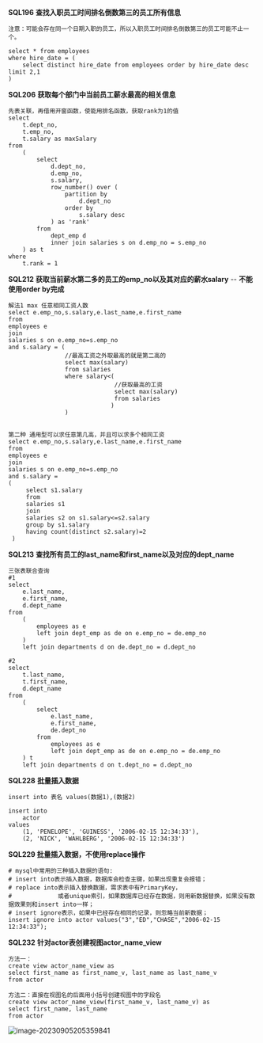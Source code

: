 **SQL196** **查找入职员工时间排名倒数第三的员工所有信息**

```
注意：可能会存在同一个日期入职的员工，所以入职员工时间排名倒数第三的员工可能不止一个。

select * from employees 
where hire_date = (
    select distinct hire_date from employees order by hire_date desc limit 2,1
)
```

**SQL206** **获取每个部门中当前员工薪水最高的相关信息**

```
先表关联，再借用开窗函数，使能用排名函数，获取rank为1的值
select
    t.dept_no,
    t.emp_no,
    t.salary as maxSalary
from
    (
        select
            d.dept_no,
            d.emp_no,
            s.salary,
            row_number() over (
                partition by
                    d.dept_no
                order by
                    s.salary desc
            ) as 'rank'
        from
            dept_emp d
            inner join salaries s on d.emp_no = s.emp_no
    ) as t
where
    t.rank = 1
```

**SQL212** **获取当前薪水第二多的员工的emp_no以及其对应的薪水salary**  -- **不能使用order by完成**

```
解法1 max 任意相同工资人数
select e.emp_no,s.salary,e.last_name,e.first_name
from
employees e
join 
salaries s on e.emp_no=s.emp_no 
and s.salary = (
			    //最高工资之外取最高的就是第二高的
				select max(salary)
                from salaries
                where salary<(
                			  //获取最高的工资	
                			  select max(salary) 
                              from salaries 
                             )
                )


第二种 通用型可以求任意第几高，并且可以求多个相同工资
select e.emp_no,s.salary,e.last_name,e.first_name
from
employees e
join 
salaries s on e.emp_no=s.emp_no 
and s.salary = 
(
     select s1.salary
     from 
     salaries s1
     join
     salaries s2 on s1.salary<=s2.salary 
     group by s1.salary
     having count(distinct s2.salary)=2
 )

```

**SQL213** **查找所有员工的last_name和first_name以及对应的dept_name**

```
三张表联合查询
#1
select
    e.last_name,
    e.first_name,
    d.dept_name
from
    (
        employees as e
        left join dept_emp as de on e.emp_no = de.emp_no
    )
    left join departments d on de.dept_no = d.dept_no
    
#2
select
    t.last_name,
    t.first_name,
    d.dept_name
from
    (
        select
            e.last_name,
            e.first_name,
            de.dept_no
        from
            employees as e
            left join dept_emp as de on e.emp_no = de.emp_no
    ) t
    left join departments d on t.dept_no = d.dept_no
```

**SQL228** **批量插入数据**

```
insert into 表名 values(数据1),(数据2)

insert into
    actor
values
    (1, 'PENELOPE', 'GUINESS', '2006-02-15 12:34:33'),
    (2, 'NICK', 'WAHLBERG', '2006-02-15 12:34:33')
```

**SQL229 批量插入数据，不使用replace操作**

```
# mysql中常用的三种插入数据的语句: 
# insert into表示插入数据，数据库会检查主键，如果出现重复会报错； 
# replace into表示插入替换数据，需求表中有PrimaryKey，
#             或者unique索引，如果数据库已经存在数据，则用新数据替换，如果没有数据效果则和insert into一样； 
# insert ignore表示，如果中已经存在相同的记录，则忽略当前新数据；
insert ignore into actor values("3","ED","CHASE","2006-02-15 12:34:33");
```

**SQL232** **针对actor表创建视图actor_name_view**

```
方法一：
create view actor_name_view as
select first_name as first_name_v, last_name as last_name_v
from actor

方法二：直接在视图名的后面用小括号创建视图中的字段名
create view actor_name_view(first_name_v, last_name_v) as
select first_name, last_name
from actor
```

![image-20230905205359841](C:\Users\Jinpeng\AppData\Roaming\Typora\typora-user-images\image-20230905205359841.png)















